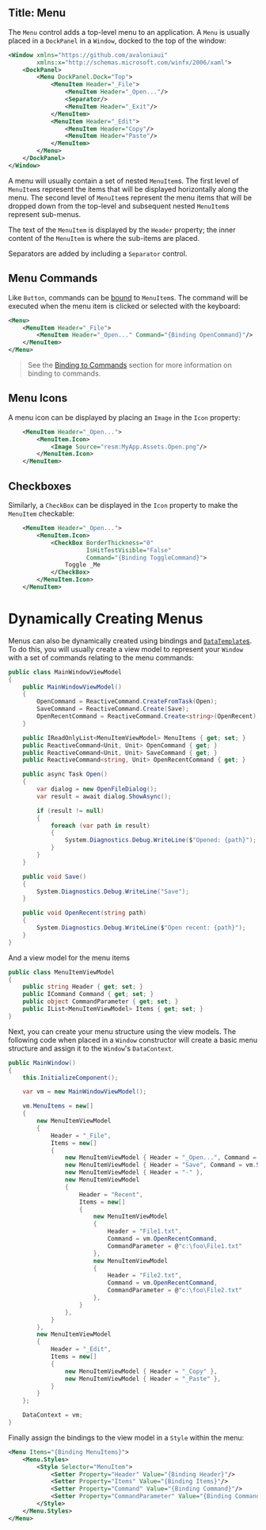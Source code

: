 Title: Menu
---
The `Menu` control adds a top-level menu to an application. A `Menu` is usually placed in a
`DockPanel` in a `Window`, docked to the top of the window:

```xml
<Window xmlns="https://github.com/avaloniaui"
        xmlns:x="http://schemas.microsoft.com/winfx/2006/xaml">
    <DockPanel>
        <Menu DockPanel.Dock="Top">
            <MenuItem Header="_File">
                <MenuItem Header="_Open..."/>
                <Separator/>
                <MenuItem Header="_Exit"/>
            </MenuItem>
            <MenuItem Header="_Edit">
                <MenuItem Header="Copy"/>
                <MenuItem Header="Paste"/>
            </MenuItem>
        </Menu>
    </DockPanel>
</Window>
```

A menu will usually contain a set of nested `MenuItem`s. The first level of `MenuItem`s represent
the items that will be displayed horizontally along the menu. The second level of `MenuItem`s
represent the menu items that will be dropped down from the top-level and subsequent nested
`MenuItem`s represent sub-menus.

The text of the `MenuItem` is displayed by the `Header` property; the inner content of the
`MenuItem` is where the sub-items are placed.

Separators are added by including a `Separator` control.

## Menu Commands

Like `Button`, commands can be [bound](/docs/binding/binding-to-commands) to `MenuItem`s. The
command will be executed when the menu item is clicked or selected with the keyboard:

```xml
<Menu>
    <MenuItem Header="_File">
        <MenuItem Header="_Open..." Command="{Binding OpenCommand}"/>
    </MenuItem>
</Menu>
```

> See the [Binding to Commands](/docs/binding/binding-to-commands) section for more information
  on binding to commands.

## Menu Icons

A menu icon can be displayed by placing an `Image` in the `Icon` property:

```xml
    <MenuItem Header="_Open...">
        <MenuItem.Icon>
            <Image Source="resm:MyApp.Assets.Open.png"/>
        </MenuItem.Icon>
    </MenuItem>
```

## Checkboxes

Similarly, a `CheckBox` can be displayed in the `Icon` property to make the `MenuItem` checkable:

```xml
    <MenuItem Header="_Open...">
        <MenuItem.Icon>
            <CheckBox BorderThickness="0"
                      IsHitTestVisible="False"
                      Command="{Binding ToggleCommand}">
                Toggle _Me
            </CheckBox>
        </MenuItem.Icon>
    </MenuItem>
```

# Dynamically Creating Menus

Menus can also be dynamically created using bindings and 
[`DataTemplate`s](/docs/templates/datatemplate). To do this, you will usually  create a view model
to represent your `Window` with a set of commands relating to the menu commands:

```csharp
public class MainWindowViewModel
{
    public MainWindowViewModel()
    {
        OpenCommand = ReactiveCommand.CreateFromTask(Open);
        SaveCommand = ReactiveCommand.Create(Save);
        OpenRecentCommand = ReactiveCommand.Create<string>(OpenRecent);
    }

    public IReadOnlyList<MenuItemViewModel> MenuItems { get; set; }
    public ReactiveCommand<Unit, Unit> OpenCommand { get; }
    public ReactiveCommand<Unit, Unit> SaveCommand { get; }
    public ReactiveCommand<string, Unit> OpenRecentCommand { get; }

    public async Task Open()
    {
        var dialog = new OpenFileDialog();
        var result = await dialog.ShowAsync();

        if (result != null)
        {
            foreach (var path in result)
            {
                System.Diagnostics.Debug.WriteLine($"Opened: {path}");
            }
        }
    }

    public void Save()
    {
        System.Diagnostics.Debug.WriteLine("Save");
    }

    public void OpenRecent(string path)
    {
        System.Diagnostics.Debug.WriteLine($"Open recent: {path}");
    }
}
```

And a view model for the menu items

```csharp
public class MenuItemViewModel
{
    public string Header { get; set; }
    public ICommand Command { get; set; }
    public object CommandParameter { get; set; }
    public IList<MenuItemViewModel> Items { get; set; }
}
```

Next, you can create your menu structure using the view models. The following code when placed
in a `Window` constructor will create a basic menu structure and assign it to the `Window`'s
`DataContext`.

```csharp
public MainWindow()
{
    this.InitializeComponent();

    var vm = new MainWindowViewModel();

    vm.MenuItems = new[]
    {
        new MenuItemViewModel
        {
            Header = "_File",
            Items = new[]
            {
                new MenuItemViewModel { Header = "_Open...", Command = vm.OpenCommand },
                new MenuItemViewModel { Header = "Save", Command = vm.SaveCommand },
                new MenuItemViewModel { Header = "-" },
                new MenuItemViewModel
                {
                    Header = "Recent",
                    Items = new[]
                    {
                        new MenuItemViewModel
                        {
                            Header = "File1.txt",
                            Command = vm.OpenRecentCommand,
                            CommandParameter = @"c:\foo\File1.txt"
                        },
                        new MenuItemViewModel
                        {
                            Header = "File2.txt",
                            Command = vm.OpenRecentCommand,
                            CommandParameter = @"c:\foo\File2.txt"
                        },
                    }
                },
            }
        },
        new MenuItemViewModel
        {
            Header = "_Edit",
            Items = new[]
            {
                new MenuItemViewModel { Header = "_Copy" },
                new MenuItemViewModel { Header = "_Paste" },
            }
        }
    };

    DataContext = vm;
}
```

Finally assign the bindings to the view model in a `Style` within the menu:

```xml
<Menu Items="{Binding MenuItems}">
    <Menu.Styles>
        <Style Selector="MenuItem">
            <Setter Property="Header" Value="{Binding Header}"/>
            <Setter Property="Items" Value="{Binding Items}"/>
            <Setter Property="Command" Value="{Binding Command}"/>
            <Setter Property="CommandParameter" Value="{Binding CommandParameter}"/>
        </Style>
    </Menu.Styles>
</Menu>
```
